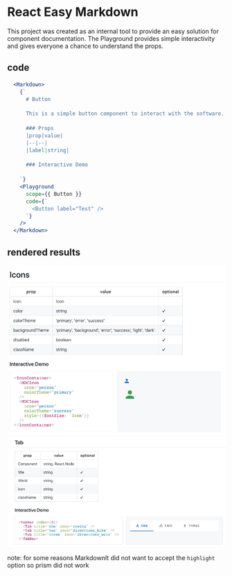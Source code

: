 # React Easy Markdown
This project was created as an internal tool to provide an easy solution for component documentation. The Playground provides simple interactivity and gives everyone a chance to understand the props.

## code
```jsx
  <Markdown>
    {`
      # Button

      This is a simple button component to interact with the software.

      ### Props
      |prop|value|
      |--|--|
      |label|string|

      ### Interactive Demo

    `}
    <Playground
      scope={{ Button }}
      code={`
        <Button label="Test" />
      `}
    />
  </Markdown>
```

## rendered results
![icons](https://github.com/alanuecker/react-easy-markdown/blob/master/examples/icons.png)
![tabs](https://github.com/alanuecker/react-easy-markdown/blob/master/examples/tab.png)


note: for some reasons MarkdownIt did not want to accept the `highlight` option so prism did not work
